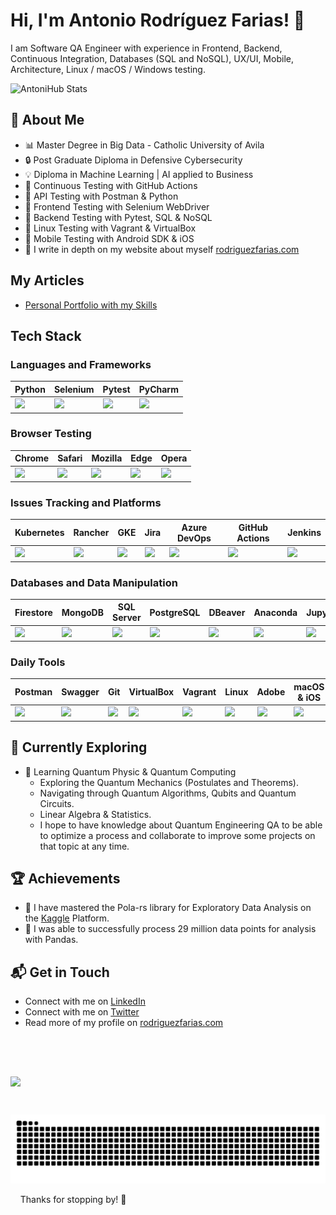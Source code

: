 # Hi, I'm Antonio Rodríguez Farias! 👋

I am Software QA Engineer with experience in Frontend, Backend, Continuous Integration, Databases (SQL and NoSQL), UX/UI, Mobile, Architecture, Linux / macOS / Windows testing.

![AntoniHub Stats](https://github-readme-stats.vercel.app/api?username=AntoniHub&theme=vue-dark&show_icons=true&hide_border=true&count_private=true&include_all_commits=true)

## 🚀 About Me

- 📊 Master Degree in Big Data - Catholic University of Avila
- 🔒 Post Graduate Diploma in Defensive Cybersecurity
- 💡 Diploma in Machine Learning | AI applied to Business
- 📌 Continuous Testing with GitHub Actions
- 📌 API Testing with Postman & Python
- 📌 Frontend Testing with Selenium WebDriver
- 📌 Backend Testing with Pytest, SQL & NoSQL
- 📌 Linux Testing with Vagrant & VirtualBox
- 📌 Mobile Testing with Android SDK & iOS
- 📝 I write in depth on my website about myself [rodriguezfarias.com](https://rodriguezfarias.com/)

## My Articles
- [Personal Portfolio with my Skills](https://rodriguezfarias.com/)


## Tech Stack
<!-- [![My Skills](https://skillicons.dev/icons?i=py,selenium,firebase,gcp,azure,aws,kubernetes,postgres,linux,redhat,debian,ubuntu,bash,vim,jenkins,githubactions,github,git,docker,pycharm,vscode,postman,apple,androidstudio,windows,xd,stackoverflow,sklearn&perline=14)](https://skillicons.dev) -->

### Languages and Frameworks
| Python | Selenium | Pytest | PyCharm |
|----------|----------|----------|----------|
| <img src='https://cdn.jsdelivr.net/gh/devicons/devicon@latest/icons/python/python-original.svg'> | <img src='https://cdn.jsdelivr.net/gh/devicons/devicon@latest/icons/selenium/selenium-original.svg'> | <img src='https://cdn.jsdelivr.net/gh/devicons/devicon@latest/icons/pytest/pytest-original.svg'> | <img src='https://cdn.jsdelivr.net/gh/devicons/devicon@latest/icons/pycharm/pycharm-original.svg'> |

### Browser Testing
| Chrome | Safari | Mozilla | Edge | Opera | 
|----------|----------|----------|----------|----------|
| <img src='https://cdn.jsdelivr.net/gh/devicons/devicon@latest/icons/chrome/chrome-original-wordmark.svg'> | <img src='https://cdn.jsdelivr.net/gh/devicons/devicon@latest/icons/safari/safari-original-wordmark.svg'> | <img src='https://cdn.jsdelivr.net/gh/devicons/devicon@latest/icons/firefox/firefox-original-wordmark.svg'> | <img src='https://cdn.jsdelivr.net/gh/devicons/devicon@latest/icons/ie10/ie10-original.svg'> | <img src='https://cdn.jsdelivr.net/gh/devicons/devicon@latest/icons/opera/opera-original-wordmark.svg'> |

### Issues Tracking and Platforms
| Kubernetes | Rancher | GKE | Jira | Azure DevOps | GitHub Actions | Jenkins |
|----------|----------|----------|----------|----------|----------|----------|
| <img src='https://cdn.jsdelivr.net/gh/devicons/devicon@latest/icons/kubernetes/kubernetes-original-wordmark.svg'> | <img src='https://cdn.jsdelivr.net/gh/devicons/devicon@latest/icons/rancher/rancher-original-wordmark.svg'> | <img src='https://cdn.jsdelivr.net/gh/devicons/devicon@latest/icons/googlecloud/googlecloud-original-wordmark.svg'> | <img src='https://cdn.jsdelivr.net/gh/devicons/devicon@latest/icons/jira/jira-original-wordmark.svg'> | <img src='https://cdn.jsdelivr.net/gh/devicons/devicon@latest/icons/azure/azure-original-wordmark.svg'> | <img src='https://cdn.jsdelivr.net/gh/devicons/devicon@latest/icons/githubactions/githubactions-original.svg'> | <img src='https://cdn.jsdelivr.net/gh/devicons/devicon@latest/icons/jenkins/jenkins-original.svg'> |

### Databases and Data Manipulation
| Firestore | MongoDB | SQL Server | PostgreSQL | DBeaver | Anaconda | Jupyter | Kaggle |
|----------|----------|----------|----------|----------|----------|----------|----------|
| <img src='https://cdn.jsdelivr.net/gh/devicons/devicon@latest/icons/firebase/firebase-original.svg'> | <img src='https://cdn.jsdelivr.net/gh/devicons/devicon@latest/icons/mongodb/mongodb-original.svg'> | <img src='https://cdn.jsdelivr.net/gh/devicons/devicon@latest/icons/sqldeveloper/sqldeveloper-original.svg'> | <img src='https://cdn.jsdelivr.net/gh/devicons/devicon@latest/icons/postgresql/postgresql-original.svg'> | <img src='https://cdn.jsdelivr.net/gh/devicons/devicon@latest/icons/dbeaver/dbeaver-original.svg'> | <img src='https://cdn.jsdelivr.net/gh/devicons/devicon@latest/icons/anaconda/anaconda-original-wordmark.svg'> | <img src='https://cdn.jsdelivr.net/gh/devicons/devicon@latest/icons/jupyter/jupyter-original-wordmark.svg'> | <img src='https://cdn.jsdelivr.net/gh/devicons/devicon@latest/icons/kaggle/kaggle-original-wordmark.svg'> |  

### Daily Tools
| Postman | Swagger | Git | VirtualBox | Vagrant | Linux | Adobe | macOS & iOS | Docker | GitHub | 
|----------|----------|----------|----------|----------|----------|----------|----------|----------|----------|
| <img src='https://cdn.jsdelivr.net/gh/devicons/devicon@latest/icons/postman/postman-original-wordmark.svg'> | <img src='https://cdn.jsdelivr.net/gh/devicons/devicon@latest/icons/swagger/swagger-original-wordmark.svg'> | <img src='https://cdn.jsdelivr.net/gh/devicons/devicon@latest/icons/git/git-original-wordmark.svg'> | <img src='https://cdn.jsdelivr.net/gh/devicons/devicon@latest/icons/oracle/oracle-original.svg'> | <img src='https://cdn.jsdelivr.net/gh/devicons/devicon@latest/icons/vagrant/vagrant-original-wordmark.svg'> | <img src='https://cdn.jsdelivr.net/gh/devicons/devicon@latest/icons/linux/linux-original.svg'> | <img src='https://cdn.jsdelivr.net/gh/devicons/devicon@latest/icons/xd/xd-original.svg'> | <img src='https://cdn.jsdelivr.net/gh/devicons/devicon@latest/icons/apple/apple-original.svg'> | <img src='https://cdn.jsdelivr.net/gh/devicons/devicon@latest/icons/docker/docker-original-wordmark.svg'> | <img src='https://cdn.jsdelivr.net/gh/devicons/devicon@latest/icons/github/github-original-wordmark.svg'> | 



## 🌱 Currently Exploring

- 🚀 Learning Quantum Physic & Quantum Computing
  - Exploring the Quantum Mechanics (Postulates and Theorems).
  - Navigating through Quantum Algorithms, Qubits and Quantum Circuits.
  - Linear Algebra & Statistics.
  - I hope to have knowledge about Quantum Engineering QA to be able to optimize a process and collaborate to improve some projects on that topic at any time.

 ## 🏆 Achievements

- 🌟 I have mastered the Pola-rs library for Exploratory Data Analysis on the [Kaggle](https://www.kaggle.com/code/antoniorodriguez91/exploratory-data-analysis-vader-sid) Platform.
- 📢 I was able to successfully process 29 million data points for analysis with Pandas.


## 📬 Get in Touch
- Connect with me on [LinkedIn](https://www.linkedin.com/in/arodriguezfarias/) 
- Connect with me on [Twitter](https://twitter.com/Aarf4548)
- Read more of my profile on [rodriguezfarias.com](https://rodriguezfarias.com/) 
<!--
- ![Static Badge](https://img.shields.io/badge/Aarf4548-Twitter-black?link=https%3A%2F%2Ftwitter.com%2FAarf4548) 
- ![Static Badge](https://img.shields.io/badge/Antonio%20Rodriguez-eMail-red?link=mailto%3Aantonio%40rodriguezfarias.com)  
- ![Static Badge](https://img.shields.io/badge/arodriguezfarias-LinkedIn-blue?link=https%3A%2F%2Fwww.linkedin.com%2Fin%2Farodriguezfarias%2F)
- ![Static Badge](https://img.shields.io/badge/Antonio%20Rodriguez-Website-green?link=https%3A%2F%2Frodriguezfarias.com%2F) -->
&nbsp;
&nbsp;
<!-- ![Top Langs](https://github-readme-stats.vercel.app/api/top-langs/?username=AntoniHub&layout=compact) -->
&nbsp;

<!--
<a href="https://github.com/anuraghazra/github-readme-stats">
  <img height=200 align="center" src="https://github-readme-stats.vercel.app/api?username=AntoniHub&theme=vue-dark&show_icons=true&hide_border=true&count_private=true&include_all_commits=true" />
</a> -->
<a href="https://github.com/anuraghazra/convoychat">
  <img height=180 align="center" src="https://github-readme-stats.vercel.app/api/top-langs?username=AntoniHub&layout=compact&langs_count=8&card_width=320&theme=vue-dark&hide_border=true" />
</a>

&nbsp;
&nbsp;

![Snake animation](https://github.com/AntoniHub/AntoniHub/blob/output/github-contribution-grid-snake.svg)

&nbsp;
&nbsp;
Thanks for stopping by! 🚀



<!--

Here are some ideas to get you started:

- 🔭 I’m currently working on ...
- 🌱 I’m currently learning ...
- 👯 I’m looking to collaborate on ...
- 🤔 I’m looking for help with ...
- 💬 Ask me about ...
- 📫 How to reach me: ...
- 😄 Pronouns: ...
- ⚡ Fun fact: ...
-->
